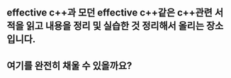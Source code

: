﻿## effective c++과 모던 effective c++같은 c++관련 서적을 읽고 내용을 정리 및 실습한 것 정리해서 올리는 장소입니다.

## 여기를 완전히 채울 수 있을까요?